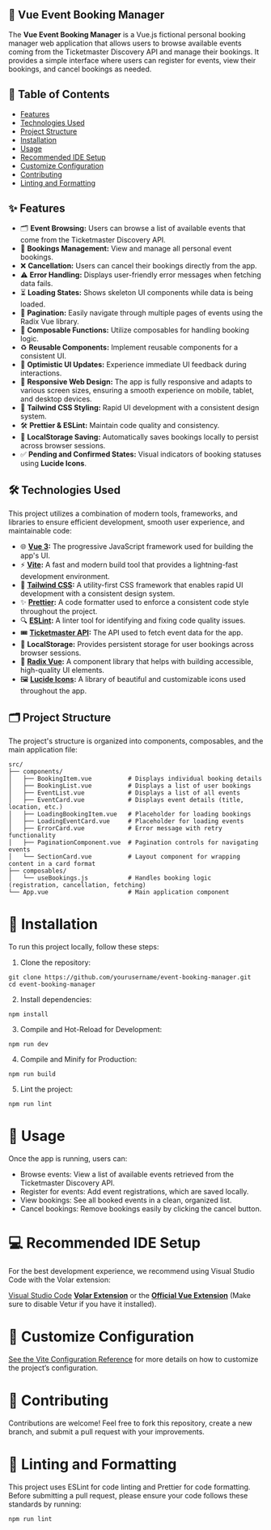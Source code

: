## 📅 Vue Event Booking Manager

The **Vue Event Booking Manager** is a Vue.js fictional personal booking manager web application that allows users to browse available events coming from the Ticketmaster Discovery API and manage their bookings. It provides a simple interface where users can register for events, view their bookings, and cancel bookings as needed.

## 📖 Table of Contents

- [Features](#features)
- [Technologies Used](#technologies-used)
- [Project Structure](#project-structure)
- [Installation](#installation)
- [Usage](#usage)
- [Recommended IDE Setup](#recommended-ide-setup)
- [Customize Configuration](#customize-configuration)
- [Contributing](#contributing)
- [Linting and Formatting](#linting-and-formatting)

## ✨ Features

- 🗂️ **Event Browsing:** Users can browse a list of available events that come from the Ticketmaster Discovery API.
- 📝 **Bookings Management:** View and manage all personal event bookings.
- ❌ **Cancellation:** Users can cancel their bookings directly from the app.
- ⚠️ **Error Handling:** Displays user-friendly error messages when fetching data fails.
- ⏳ **Loading States:** Shows skeleton UI components while data is being loaded.
- 📄 **Pagination:** Easily navigate through multiple pages of events using the Radix Vue library.
- 🔧 **Composable Functions:** Utilize composables for handling booking logic.
- ♻️ **Reusable Components:** Implement reusable components for a consistent UI.
- 🚀 **Optimistic UI Updates:** Experience immediate UI feedback during interactions.
- 📱 **Responsive Web Design:** The app is fully responsive and adapts to various screen sizes, ensuring a smooth experience on mobile, tablet, and desktop devices.
- 🎨 **Tailwind CSS Styling:** Rapid UI development with a consistent design system.
- 🛠️ **Prettier & ESLint:** Maintain code quality and consistency.
- 💾 **LocalStorage Saving:** Automatically saves bookings locally to persist across browser sessions.
- ✅ **Pending and Confirmed States:** Visual indicators of booking statuses using **Lucide Icons**.

## 🛠️ Technologies Used

This project utilizes a combination of modern tools, frameworks, and libraries to ensure efficient development, smooth user experience, and maintainable code:

- 🌐 **[Vue 3](https://vuejs.org/):** The progressive JavaScript framework used for building the app's UI.
- ⚡ **[Vite](https://vitejs.dev/):** A fast and modern build tool that provides a lightning-fast development environment.
- 🎨 **[Tailwind CSS](https://tailwindcss.com/):** A utility-first CSS framework that enables rapid UI development with a consistent design system.
- ✨ **[Prettier](https://prettier.io/):** A code formatter used to enforce a consistent code style throughout the project.
- 🔍 **[ESLint](https://eslint.org/):** A linter tool for identifying and fixing code quality issues.
- 🎟️ **[Ticketmaster API](https://developer.ticketmaster.com/):** The API used to fetch event data for the app.
- 💾 **LocalStorage:** Provides persistent storage for user bookings across browser sessions.
- 🧩 **[Radix Vue](https://radix-vue.com/):** A component library that helps with building accessible, high-quality UI elements.
- 🖼️ **[Lucide Icons](https://lucide.dev/):** A library of beautiful and customizable icons used throughout the app.
## 🗂️ Project Structure

The project's structure is organized into components, composables, and the main application file:

```plaintext
src/
├── components/
│   ├── BookingItem.vue          # Displays individual booking details
│   ├── BookingList.vue          # Displays a list of user bookings
│   ├── EventList.vue            # Displays a list of all events
│   ├── EventCard.vue            # Displays event details (title, location, etc.)
│   ├── LoadingBookingItem.vue   # Placeholder for loading bookings
│   ├── LoadingEventCard.vue     # Placeholder for loading events
│   ├── ErrorCard.vue            # Error message with retry functionality
│   ├── PaginationComponent.vue  # Pagination controls for navigating events
│   └── SectionCard.vue          # Layout component for wrapping content in a card format
├── composables/
│   └── useBookings.js           # Handles booking logic (registration, cancellation, fetching)
└── App.vue                      # Main application component
```

# 🚀 Installation

To run this project locally, follow these steps:

1.	Clone the repository:
```ssh
git clone https://github.com/yourusername/event-booking-manager.git
cd event-booking-manager
```

2.	Install dependencies:
```ssh
npm install
```

3.	Compile and Hot-Reload for Development:
```ssh
npm run dev
```

4.	Compile and Minify for Production:
```ssh
npm run build
```

5.	Lint the project:
```ssh
npm run lint
```


# 🎯 Usage

Once the app is running, users can:

- Browse events: View a list of available events retrieved from the Ticketmaster Discovery API.
- Register for events: Add event registrations, which are saved locally.
- View bookings: See all booked events in a clean, organized list.
- Cancel bookings: Remove bookings easily by clicking the cancel button.

# 💻 Recommended IDE Setup

For the best development experience, we recommend using Visual Studio Code with the Volar extension:

[Visual Studio Code](https://code.visualstudio.com/)
**[Volar Extension](https://marketplace.visualstudio.com/items?itemName=Vue.volar)** or the **[Official Vue Extension](https://marketplace.visualstudio.com/items?itemName=Vue.vscode-typescript-vue-plugin)** (Make sure to disable Vetur if you have it installed).

# 🔧 Customize Configuration

[See the Vite Configuration Reference](https://vitejs.dev/config/) for more details on how to customize the project’s configuration.

# 🤝 Contributing

Contributions are welcome! Feel free to fork this repository, create a new branch, and submit a pull request with your improvements.

# 🧹 Linting and Formatting

This project uses ESLint for code linting and Prettier for code formatting. Before submitting a pull request, please ensure your code follows these standards by running:
```ssh
npm run lint
```
